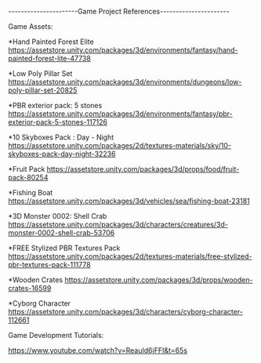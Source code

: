 ----------------------Game Project References----------------------

Game Assets:

*Hand Painted Forest Elite
https://assetstore.unity.com/packages/3d/environments/fantasy/hand-painted-forest-lite-47738

*Low Poly Pillar Set
https://assetstore.unity.com/packages/3d/environments/dungeons/low-poly-pillar-set-20825

*PBR exterior pack: 5 stones
https://assetstore.unity.com/packages/3d/environments/fantasy/pbr-exterior-pack-5-stones-117126

*10 Skyboxes Pack : Day - Night
https://assetstore.unity.com/packages/2d/textures-materials/sky/10-skyboxes-pack-day-night-32236

*Fruit Pack
https://assetstore.unity.com/packages/3d/props/food/fruit-pack-80254

*Fishing Boat
https://assetstore.unity.com/packages/3d/vehicles/sea/fishing-boat-23181

*3D Monster 0002: Shell Crab
https://assetstore.unity.com/packages/3d/characters/creatures/3d-monster-0002-shell-crab-53706

*FREE Stylized PBR Textures Pack
https://assetstore.unity.com/packages/2d/textures-materials/free-stylized-pbr-textures-pack-111778

*Wooden Crates
https://assetstore.unity.com/packages/3d/props/wooden-crates-16599

*Cyborg Character
https://assetstore.unity.com/packages/3d/characters/cyborg-character-112661

Game Development Tutorials:

https://www.youtube.com/watch?v=ReauId6jFFI&t=65s